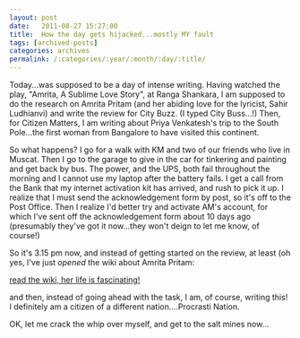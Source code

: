 ```yaml
---
layout: post
date:	2011-08-27 15:27:00
title:  How the day gets hijacked...mostly MY fault
tags: [archived-posts]
categories: archives
permalink: /:categories/:year/:month/:day/:title/
---
```

Today...was supposed to be a day of intense writing. Having watched the play, "Amrita, A Sublime Love Story", at Ranga Shankara, I am supposed to do the research on Amrita Pritam (and her abiding love for the lyricist, Sahir Ludhianvi) and write the review for City Buzz. (I typed City Buss...!) Then, for Citizen Matters, I am writing about Priya Venkatesh's trip to the South Pole...the first woman from Bangalore to have visited this continent.

So what happens? I go for a walk with KM and two of our friends who live in Muscat. Then I go to the garage to give in the car for tinkering and painting and get back by bus. The power, and the UPS, both fail throughout the morning and I cannot use my laptop after the battery fails. I get a call from the Bank that my internet activation kit has arrived, and rush to pick it up. I realize that I must send the acknowledgement form by post, so it's off to the Post Office. Then I realize I'd better try and activate AM's account, for which I've sent off the acknowledgement form about 10 days ago (presumably they've got it now...they won't deign to let me know, of course!)

So it's 3.15 pm now, and instead of getting started on the review, at least (oh yes, I've just *opened* the wiki about Amrita Pritam:

<a href="http://en.wikipedia.org/wiki/Amrita_Pritam"> read the wiki, her life is fascinating! </a>

and then, instead of going ahead with the task, I am, of course, writing this! I definitely am a citizen of a different nation....Procrasti Nation.

OK, let me crack the whip over myself, and get to the salt mines now...
